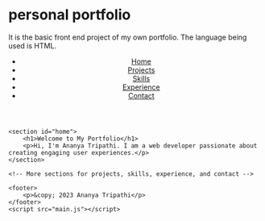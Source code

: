 # personal portfolio
It is the basic front end project of my own portfolio. The language being used is HTML.
<!DOCTYPE html>
<html lang="en">

<head>
    <meta charset="UTF-8">
    <meta name="viewport" content="width=device-width, initial-scale=1.0">
    <link rel="stylesheet" href="style.css">
    <title>Personal Portfolio</title>
</head>

<body>
    <header>
        <nav>
            <ul>
                <li><a href="index.html">Home</a></li>
                <li><a href="projects.html">Projects</a></li>
                <li><a href="skills.html">Skills</a></li>
                <li><a href="experience.html">Experience</a></li>
                <li><a href="contact.html">Contact</a></li>
            </ul>
        </nav>
    </header>

    <section id="home">
        <h1>Welcome to My Portfolio</h1>
        <p>Hi, I'm Ananya Tripathi. I am a web developer passionate about creating engaging user experiences.</p>
    </section>

    <!-- More sections for projects, skills, experience, and contact -->

    <footer>
        <p>&copy; 2023 Ananya Tripathi</p>
    </footer>
    <script src="main.js"></script>
</body>

</html>
